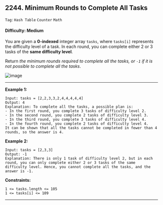 ## 2244. Minimum Rounds to Complete All Tasks

```Tag```: ```Hash Table``` ```Counter``` ```Math```

#### Difficulty: Medium

You are given a __0-indexed__ integer array ```tasks```, where ```tasks[i]``` represents the difficulty level of a task. In each round, you can complete either 2 or 3 tasks of the __same difficulty level__.

Return _the minimum rounds required to complete all the tasks, or ```-1``` if it is not possible to complete all the tasks_.

![image](https://user-images.githubusercontent.com/35042430/210498639-ee122580-854e-49b2-844d-e9d74131fa89.png)

---

__Example 1:__
```
Input: tasks = [2,2,3,3,2,4,4,4,4,4]
Output: 4
Explanation: To complete all the tasks, a possible plan is:
- In the first round, you complete 3 tasks of difficulty level 2. 
- In the second round, you complete 2 tasks of difficulty level 3. 
- In the third round, you complete 3 tasks of difficulty level 4. 
- In the fourth round, you complete 2 tasks of difficulty level 4.  
It can be shown that all the tasks cannot be completed in fewer than 4 rounds, so the answer is 4.
```

__Example 2:__
```
Input: tasks = [2,3,3]
Output: -1
Explanation: There is only 1 task of difficulty level 2, but in each round, you can only complete either 2 or 3 tasks of the same difficulty level. Hence, you cannot complete all the tasks, and the answer is -1.
```

__Constraints:__
```
1 <= tasks.length <= 105
1 <= tasks[i] <= 109
```

---

```Python

```
